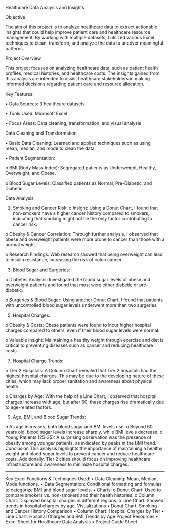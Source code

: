 Healthcare Data Analysis and Insights

Objective

The aim of this project is to analyze healthcare data to extract actionable insights that could help improve patient care and healthcare resource management. By working with multiple datasets, I utilized various Excel techniques to clean, transform, and analyze the data to uncover meaningful patterns.

Project Overview

This project focuses on analyzing healthcare data, such as patient health profiles, medical histories, and healthcare costs. The insights gained from this analysis are intended to assist healthcare stakeholders in making informed decisions regarding patient care and resource allocation.

Key Features:

•	Data Sources: 3 healthcare datasets

•	Tools Used: Microsoft Excel

•	Focus Areas: Data cleaning, transformation, and visual analysis

Data Cleaning and Transformation

•	Basic Data Cleaning: Learned and applied techniques such as using mean, median, and mode to clean the data.

•	Patient Segmentation:

o	BMI (Body Mass Index): Segregated patients as Underweight, Healthy, Overweight, and Obese.

o	Blood Sugar Levels: Classified patients as Normal, Pre-Diabetic, and Diabetic.

Data Analysis

1.	Smoking and Cancer Risk:
o	Insight: Using a Donut Chart, I found that non-smokers have a higher cancer history compared to smokers, indicating that smoking might not be the only factor contributing to cancer risk.

o	Obesity & Cancer Correlation: Through further analysis, I observed that obese and overweight patients were more prone to cancer than those with a normal weight.

o	Research Findings: Web research showed that being overweight can lead to insulin resistance, increasing the risk of colon cancer.

3.	Blood Sugar and Surgeries:
   
o	Diabetes Analysis: Investigated the blood sugar levels of obese and overweight patients and found that most were either diabetic or pre-diabetic.

o	Surgeries & Blood Sugar: Using another Donut Chart, I found that patients with uncontrolled blood sugar levels underwent more than two surgeries.

5.	Hospital Charges:
   
o	Obesity & Costs: Obese patients were found to incur higher hospital charges compared to others, even if their blood sugar levels were normal.

o	Valuable Insight: Maintaining a healthy weight through exercise and diet is critical to preventing diseases such as cancer and reducing healthcare costs.

7.	Hospital Charge Trends:
   
o	Tier 2 Hospitals: A Column Chart revealed that Tier 2 hospitals had the highest hospital charges. This may be due to the developing nature of these cities, which may lack proper sanitation and awareness about physical health.

o	Charges by Age: With the help of a Line Chart, I observed that hospital charges increase with age, but after 60, these charges rise dramatically due to age-related factors.

9.	Age, BMI, and Blood Sugar Trends:
    
o	As age increases, both blood sugar and BMI levels rise.
o	Beyond 60 years old, blood sugar levels increase sharply, while BMI levels decrease.
o	Young Patients (25-35): A surprising observation was the presence of obesity among younger patients, as indicated by peaks in the BMI trend.
Conclusion
This analysis highlights the importance of maintaining a healthy weight and blood sugar levels to prevent cancer and reduce healthcare costs. Additionally, Tier 2 cities should focus on improving healthcare infrastructure and awareness to minimize hospital charges.
________________________________________
Key Excel Functions & Techniques Used:
•	Data Cleaning: Mean, Median, Mode functions.
•	Data Segmentation: Conditional formatting and formulas to categorize BMI and blood sugar levels.
•	Charts:
o	Donut Chart: Used to compare smokers vs. non-smokers and their health histories.
o	Column Chart: Displayed hospital charges in different regions.
o	Line Chart: Showed trends in hospital charges by age.
Visualizations
•	Donut Chart: Smoking and Cancer History Comparison
•	Column Chart: Hospital Charges by Tier
•	Line Chart: Hospital Charges and BMI Trends by Age
Project Resources
•	Excel Sheet for Healthcare Data Analysis
•	Project Guide Sheet




